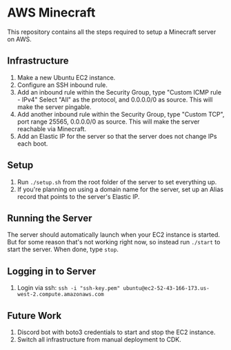 # AWS Minecraft
This repository contains all the steps required to setup a Minecraft server on AWS.

## Infrastructure
1. Make a new Ubuntu EC2 instance.
2. Configure an SSH inbound rule.
3. Add an inbound rule within the Security Group, type "Custom ICMP rule - IPv4"
Select "All" as the protocol, and 0.0.0.0/0 as source. This will make the server pingable.
4. Add another inbound rule within the Security Group, type "Custom TCP", port range 25565, 0.0.0.0/0 as source. This will make the server reachable via Minecraft.
6. Add an Elastic IP for the server so that the server does not change IPs each boot.

## Setup
1. Run `./setup.sh` from the root folder of the server to set everything up.
2. If you're planning on using a domain name for the server, set up an Alias record that points to the server's Elastic IP.

## Running the Server
The server should automatically launch when your EC2 instance is started. But for some reason that's not working right now, so instead run `./start` to start the server. When done, type `stop`.

## Logging in to Server
1. Login via ssh: `ssh -i "ssh-key.pem" ubuntu@ec2-52-43-166-173.us-west-2.compute.amazonaws.com`

## Future Work
1. Discord bot with boto3 credentials to start and stop the EC2 instance.
2. Switch all infrastructure from manual deployment to CDK.
